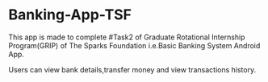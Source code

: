 # Banking-App-TSF
This app is made to complete #Task2 of Graduate Rotational Internship Program(GRIP) of The Sparks Foundation i.e.Basic Banking System Android App.

Users can view bank details,transfer money and view transactions history.

